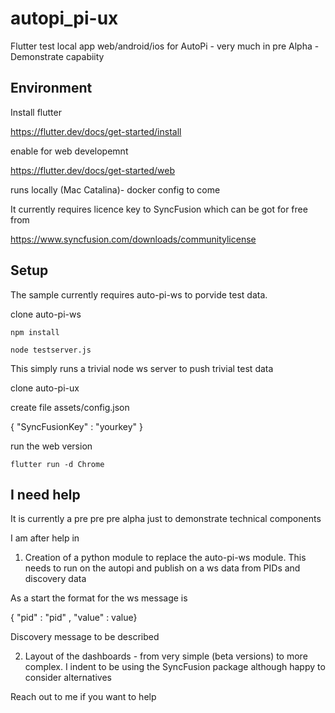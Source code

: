 # autopi_pi-ux

Flutter test local app web/android/ios for AutoPi - very much in pre Alpha - Demonstrate capabiity


## Environment

Install flutter 

https://flutter.dev/docs/get-started/install


enable for web developemnt 


https://flutter.dev/docs/get-started/web


runs locally (Mac Catalina)- docker config to come

It currently requires licence key to SyncFusion which can be got for free from 

https://www.syncfusion.com/downloads/communitylicense


## Setup

The sample currently requires auto-pi-ws to porvide test data. 

clone auto-pi-ws

```
npm install
````

````
node testserver.js
````

This simply runs a trivial node ws server to push trivial test data

clone auto-pi-ux

create file assets/config.json

{
    "SyncFusionKey" : "yourkey"
}

run the web version

```
flutter run -d Chrome 
```

## I need help

It is currently a pre pre pre alpha just to demonstrate technical components

I am after help in

1) Creation of a python module to replace the auto-pi-ws module. This needs to run on the autopi and publish on a ws data from PIDs and discovery data

As a start the format for the ws message is

{ "pid" : "pid" , "value" : value}

Discovery message to be described

2) Layout of the dashboards - from very simple (beta versions) to more complex. I indent to be using the SyncFusion package although happy to consider alternatives

Reach out to me if you want to help
